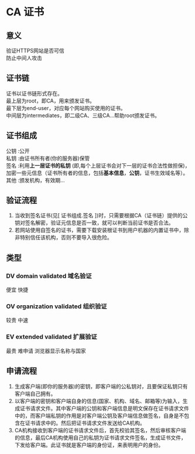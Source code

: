 # CA 证书

## 意义
验证HTTPS网站是否可信  
防止中间人攻击  

## 证书链
证书以证书链形式存在。  
最上层为root，即CA，用来颁发证书。  
最下层为end-user，对应每个网站购买使用的证书。  
中间层为intermediates，即二级CA、三级CA...帮助root颁发证书。  

## 证书组成
公钥  :公开  
私钥  :由证书所有者(你的服务器)保管  
签名  :利用**上一层证书的私钥** (即,每个上层证书会对下一层的证书合法性做担保)，加密一些元信息（证书所有者的信息，包括**基本信息**，**公钥**，证书生效域名等）。  
其他  :颁发机构，有效期...  

## 验证流程
1. 当收到签名证书(见[ 证书组成.签名 ])时，只需要根据CA（证书链）提供的公钥对签名解密，验证元信息是否一致，就可以判断当前证书是否合法。 
2. 若网站使用自签名的证书，需要下载安装根证书到用户机器的内置证书中，除非特别信任该机构，否则不要导入很危险。

## 类型
### DV domain validated 域名验证  
便宜 快捷  
### OV organization validated 组织验证  
较贵 中速
### EV extended validated 扩展验证  
最贵 难申请 浏览器显示名称与国家  

## 申请流程
1. 生成客户端(即你的服务器)的密钥，即客户端的公私钥对，且要保证私钥只有客户端自己拥有。
2. 以客户端的密钥和客户端自身的信息(国家、机构、域名、邮箱等)为输入，生成证书请求文件。其中客户端的公钥和客户端信息是明文保存在证书请求文件中的，而客户端私钥的作用是对客户端公钥及客户端信息做签名，自身是不包含在证书请求中的。然后把证书请求文件发送给CA机构。
3. CA机构接收到客户端的证书请求文件后，首先校验其签名，然后审核客户端的信息，最后CA机构使用自己的私钥为证书请求文件签名，生成证书文件，下发给客户端。此证书就是客户端的身份证，来表明用户的身份。